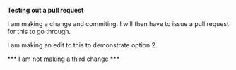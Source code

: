 **Testing out a pull request**

I am making a change and commiting. I will then have to issue a pull request for this to go through. 

I am making an edit to this to demonstrate option 2. 

*** I am not making a third change ***
